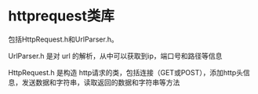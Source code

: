 # httprequest类库

包括HttpRequest.h和UrlParser.h。

UrlParser.h 是对 url 的解析，从中可以获取到ip，端口号和路径等信息

HttpRequest.h 是构造 http请求的类，包括连接（GET或POST），添加http头信息，发送数据和字符串，读取返回的数据和字符串等方法
